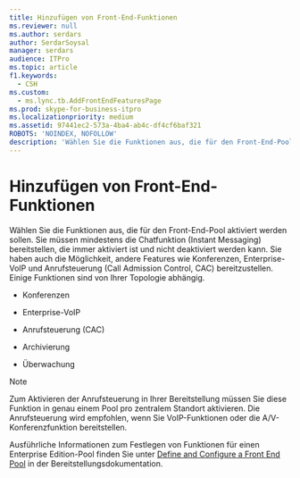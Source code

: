 ```yaml
---
title: Hinzufügen von Front-End-Funktionen
ms.reviewer: null
ms.author: serdars
author: SerdarSoysal
manager: serdars
audience: ITPro
ms.topic: article
f1.keywords:
  - CSH
ms.custom:
  - ms.lync.tb.AddFrontEndFeaturesPage
ms.prod: skype-for-business-itpro
ms.localizationpriority: medium
ms.assetid: 97441ec2-573a-4ba4-ab4c-df4cf6baf321
ROBOTS: 'NOINDEX, NOFOLLOW'
description: 'Wählen Sie die Funktionen aus, die für den Front-End-Pool aktiviert werden sollen. Sie müssen mindestens die Chatfunktion (Instant Messaging) bereitstellen, die immer aktiviert ist und nicht deaktiviert werden kann. Sie haben auch die Möglichkeit, andere Features wie Konferenzen, Enterprise-VoIP und Anrufsteuerung (Call Admission Control, CAC) bereitzustellen. Einige Funktionen sind von Ihrer Topologie abhängig.'
---
```


# <a name="add-front-end-features"></a>Hinzufügen von Front-End-Funktionen

Wählen Sie die Funktionen aus, die für den Front-End-Pool aktiviert werden sollen. Sie müssen mindestens die Chatfunktion (Instant Messaging) bereitstellen, die immer aktiviert ist und nicht deaktiviert werden kann. Sie haben auch die Möglichkeit, andere Features wie Konferenzen, Enterprise-VoIP und Anrufsteuerung (Call Admission Control, CAC) bereitzustellen. Einige Funktionen sind von Ihrer Topologie abhängig.

- Konferenzen

- Enterprise-VoIP

- Anrufsteuerung (CAC)

- Archivierung

- Überwachung

> [!NOTE]
> Zum Aktivieren der Anrufsteuerung in Ihrer Bereitstellung müssen Sie diese Funktion in genau einem Pool pro zentralem Standort aktivieren. Die Anrufsteuerung wird empfohlen, wenn Sie VoIP-Funktionen oder die A/V-Konferenzfunktion bereitstellen.

Ausführliche Informationen zum Festlegen von Funktionen für einen Enterprise Edition-Pool finden Sie unter [Define and Configure a Front End Pool](/previous-versions/office/lync-server-2013/lync-server-2013-define-and-configure-a-front-end-pool-or-standard-edition-server) in der Bereitstellungsdokumentation.